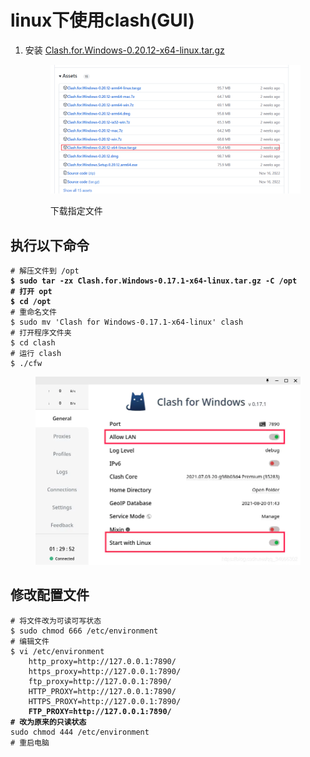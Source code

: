 # linux下使用clash(GUI)

1.  安装 [Clash.for.Windows-0.20.12-x64-linux.tar.gz](https://github.com/Fndroid/clash\_for\_windows\_pkg/releases/download/0.20.12/Clash.for.Windows-0.20.12-x64-linux.tar.gz)

    <figure><img src="../../../.gitbook/assets/image (1).png" alt=""><figcaption><p>下载指定文件</p></figcaption></figure>



## 执行以下命令

<pre class="language-bash"><code class="lang-bash"># 解压文件到 /opt
<strong>$ sudo tar -zx Clash.for.Windows-0.17.1-x64-linux.tar.gz -C /opt 
</strong><strong># 打开 opt 
</strong><strong>$ cd /opt
</strong># 重命名文件
$ sudo mv 'Clash for Windows-0.17.1-x64-linux' clash
# 打开程序文件夹
$ cd clash 
# 运行 clash
$ ./cfw 
</code></pre>

<figure><img src="../../../.gitbook/assets/image.png" alt=""><figcaption></figcaption></figure>

## 修改配置文件

<pre class="language-bash"><code class="lang-bash"># 将文件改为可读可写状态
$ sudo chmod 666 /etc/environment
# 编辑文件
$ vi /etc/environment
    http_proxy=http://127.0.0.1:7890/
    https_proxy=http://127.0.0.1:7890/
    ftp_proxy=http://127.0.0.1:7890/
    HTTP_PROXY=http://127.0.0.1:7890/
    HTTPS_PROXY=http://127.0.0.1:7890/
<strong>    FTP_PROXY=http://127.0.0.1:7890/
</strong><strong># 改为原来的只读状态
</strong>sudo chmod 444 /etc/environment
# 重启电脑
</code></pre>
